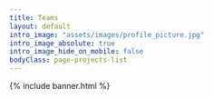 ```yaml
---
title: Teams
layout: default
intro_image: "assets/images/profile_picture.jpg"
intro_image_absolute: true
intro_image_hide_on_mobile: false
bodyClass: page-projects-list
---
```


{% include banner.html %}